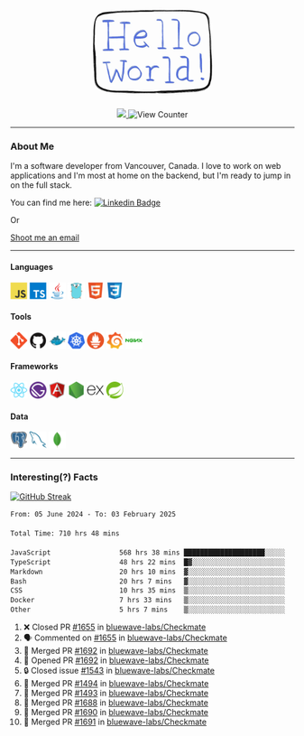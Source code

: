<div align="center">
    <img src="./img/hello_world.webp" height="200px" width="">
    <div>
        <a href="https://www.linkedin.com/in/ajhollid">
            <img src="https://img.shields.io/badge/LinkedIn-blue"/>
        </a>
        <img src="https://komarev.com/ghpvc/?username=ajhollid&color=yellow" alt="View Counter">
    </div>
</div>

---

### About Me

I'm a software developer from Vancouver, Canada. I love to work on web applications and I'm most at home on the backend, but I'm ready to jump in on the full stack.

You can find me here: [![Linkedin Badge](https://img.shields.io/badge/-ajhollid-blue?style=flat&logo=Linkedin&logoColor=white)](https://www.linkedin.com/in/ajhollid)

Or

[Shoot me an email](mailto:ajhollid@gmail.com)

---

#### Languages

<div>
    <img src="./img/devicons/javascript-original.svg" width=30 height=30 alt="JavaScript">
    <img src="/img/devicons/typescript-original.svg" width=30 height=30 alt="TypeScript">
    <img src="./img/devicons/java-original.svg" width=30 height=30 alt="Java">
    <img src="./img/devicons/go-original.svg" width=30 height=30 alt="Golang">
    <img src="./img/devicons/html5-original.svg" width=30 height=30 alt="HTML 5">
    <img src="./img/devicons/css3-original.svg" width=30 height=30 alt="CSS 3">
</div>

#### Tools

<div>
    <img src="./img/devicons/git-original.svg" width=30 height=30 alt="Git">
    <img src="./img/devicons/github-original.svg" width=30 height=30 alt="Github">
    <img src="./img/devicons/docker-original.svg" width=30 
    height=30 alt="Docker">
    <img src="./img/devicons/kubernetes-original.svg" width=30 height=30 alt="K8">
    <img src="./img/devicons/prometheus-original.svg" width=30 height=30 alt="Prometheus">
    <img src="./img/devicons/grafana-original.svg" width=30 height=30 alt="Grafana">
    <img src="./img/devicons/nginx-original.svg" width=30 height=30 alt="Nginx">
</div>

#### Frameworks

<div>
    <img src="./img/devicons/react-original.svg" width=30 height=30 alt="React">
    <img src="./img/devicons/gatsby-original.svg" width=30 height=30 alt="Gatsby">
    <img src="./img/devicons/angularjs-original.svg" width=30 height=30 alt="AngularJS">
    <img src="./img/devicons/nodejs-original.svg" width=30 height=30 alt="NodeJS">
    <img src="./img/devicons/express-original.svg" width=30 height=30 alt="Express">
    <img src="./img/devicons/spring-original.svg" width=30 height=30 alt="Spring">
</div>

#### Data

<div>
    <img src="./img/devicons/postgresql-original.svg" width=30 height=30 alt="Postgresql">
    <img src="./img/devicons/mysql-original.svg" width=30 height=30 alt="Mysql">
    <img src="./img/devicons/mongodb-original.svg" width=30 height=30 alt="MongoDB">
</div>

---

### Interesting(?) Facts

[![GitHub Streak](http://github-readme-streak-stats.herokuapp.com?user=ajhollid)](https://git.io/streak-stats)

 <!--START_SECTION:waka-->

```txt
From: 05 June 2024 - To: 03 February 2025

Total Time: 710 hrs 48 mins

JavaScript                 568 hrs 38 mins ████████████████████░░░░░   79.43 %
TypeScript                 48 hrs 22 mins  █▓░░░░░░░░░░░░░░░░░░░░░░░   06.76 %
Markdown                   20 hrs 10 mins  ▓░░░░░░░░░░░░░░░░░░░░░░░░   02.82 %
Bash                       20 hrs 7 mins   ▓░░░░░░░░░░░░░░░░░░░░░░░░   02.81 %
CSS                        10 hrs 35 mins  ▒░░░░░░░░░░░░░░░░░░░░░░░░   01.48 %
Docker                     7 hrs 33 mins   ▒░░░░░░░░░░░░░░░░░░░░░░░░   01.06 %
Other                      5 hrs 7 mins    ▒░░░░░░░░░░░░░░░░░░░░░░░░   00.72 %
```

<!--END_SECTION:waka-->


<!--START_SECTION:activity-->
1. ❌ Closed PR [#1655](https://github.com/bluewave-labs/Checkmate/pull/1655) in [bluewave-labs/Checkmate](https://github.com/bluewave-labs/Checkmate)
2. 🗣 Commented on [#1655](https://github.com/bluewave-labs/Checkmate/pull/1655#issuecomment-2635409341) in [bluewave-labs/Checkmate](https://github.com/bluewave-labs/Checkmate)
3. 🎉 Merged PR [#1692](https://github.com/bluewave-labs/Checkmate/pull/1692) in [bluewave-labs/Checkmate](https://github.com/bluewave-labs/Checkmate)
4. 💪 Opened PR [#1692](https://github.com/bluewave-labs/Checkmate/pull/1692) in [bluewave-labs/Checkmate](https://github.com/bluewave-labs/Checkmate)
5. 🔒 Closed issue [#1543](https://github.com/bluewave-labs/Checkmate/issues/1543) in [bluewave-labs/Checkmate](https://github.com/bluewave-labs/Checkmate)
6. 🎉 Merged PR [#1494](https://github.com/bluewave-labs/Checkmate/pull/1494) in [bluewave-labs/Checkmate](https://github.com/bluewave-labs/Checkmate)
7. 🎉 Merged PR [#1493](https://github.com/bluewave-labs/Checkmate/pull/1493) in [bluewave-labs/Checkmate](https://github.com/bluewave-labs/Checkmate)
8. 🎉 Merged PR [#1688](https://github.com/bluewave-labs/Checkmate/pull/1688) in [bluewave-labs/Checkmate](https://github.com/bluewave-labs/Checkmate)
9. 🎉 Merged PR [#1690](https://github.com/bluewave-labs/Checkmate/pull/1690) in [bluewave-labs/Checkmate](https://github.com/bluewave-labs/Checkmate)
10. 🎉 Merged PR [#1691](https://github.com/bluewave-labs/Checkmate/pull/1691) in [bluewave-labs/Checkmate](https://github.com/bluewave-labs/Checkmate)
<!--END_SECTION:activity-->
